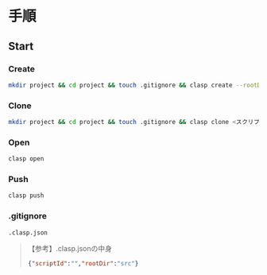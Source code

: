# 手順

## Start

### Create

```bash
mkdir project && cd project && touch .gitignore && clasp create --rootDir src && npm init --y && npm i @types/google-apps-script --save-dev && touch src/Code.js && code -a .
```

### Clone

```bash
mkdir project && cd project && touch .gitignore && clasp clone <スクリプトID> --rootDir src && npm init --y && npm i @types/google-apps-script --save-dev && code -a .
```

### Open

```bash
clasp open
```

### Push

```bash
clasp push
```

### .gitignore

```bash
.clasp.json
```

> 【参考】.clasp.jsonの中身
> ```json
> {"scriptId":"","rootDir":"src"}
> ```
